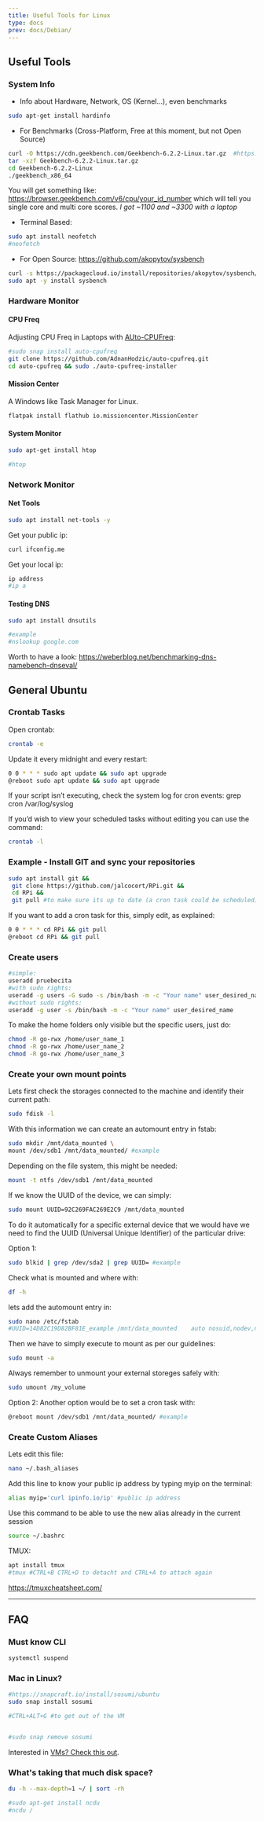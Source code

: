 ```yaml
---
title: Useful Tools for Linux
type: docs
prev: docs/Debian/
---
```



## Useful Tools

### System Info

* Info about Hardware, Network, OS (Kernel...), even benchmarks

```sh
sudo apt-get install hardinfo
```
* For Benchmarks (Cross-Platform, Free at this moment, but not Open Source)

```sh
curl -O https://cdn.geekbench.com/Geekbench-6.2.2-Linux.tar.gz  #https://www.geekbench.com/download/linux/ 
tar -xzf Geekbench-6.2.2-Linux.tar.gz
cd Geekbench-6.2.2-Linux
./geekbench_x86_64
```

You will get something like: <https://browser.geekbench.com/v6/cpu/your_id_number> which will tell you single core and multi core scores. *I got ~1100 and ~3300 with a laptop*

* Terminal Based:

```sh
sudo apt install neofetch
#neofetch
```

* For Open Source: https://github.com/akopytov/sysbench


```sh
curl -s https://packagecloud.io/install/repositories/akopytov/sysbench/script.deb.sh | sudo bash
sudo apt -y install sysbench
```

### Hardware Monitor

#### CPU Freq

Adjusting CPU Freq in Laptops with [AUto-CPUFreq](https://github.com/AdnanHodzic/auto-cpufreq#auto-cpufreq-installer):

```sh
#sudo snap install auto-cpufreq
git clone https://github.com/AdnanHodzic/auto-cpufreq.git
cd auto-cpufreq && sudo ./auto-cpufreq-installer
```

#### Mission Center

A Windows like Task Manager for Linux.

```sh
flatpak install flathub io.missioncenter.MissionCenter
```

#### System Monitor

```sh
sudo apt-get install htop

#htop
```

### Network Monitor

#### Net Tools

```sh
sudo apt install net-tools -y
```

Get your public ip:

```sh
curl ifconfig.me
```

Get your local ip:

```sh
ip address
#ip a
```

#### Testing DNS

```sh
sudo apt install dnsutils

#example
#nslookup google.com
```

Worth to have a look: https://weberblog.net/benchmarking-dns-namebench-dnseval/

## General Ubuntu

### Crontab Tasks

Open crontab:


```sh
crontab -e
```
Update it every midnight and every restart:


```sh
0 0 * * * sudo apt update && sudo apt upgrade
@reboot sudo apt update && sudo apt upgrade
```

If your script isn’t executing, check the system log for cron events: grep cron /var/log/syslog

If you’d wish to view your scheduled tasks without editing you can use the command:


```sh
crontab -l 
```

### Example - Install GIT and sync your repositories

```sh
sudo apt install git &&
 git clone https://github.com/jalcocert/RPi.git &&
 cd RPi &&
 git pull #to make sure its up to date (a cron task could be scheduled)
 ```

If you want to add a cron task for this, simply edit, as explained:


```sh
0 0 * * * cd RPi && git pull
@reboot cd RPi && git pull
```

### Create users

```sh
#simple:
useradd pruebecita
#with sudo rights:
useradd -g users -G sudo -s /bin/bash -m -c "Your name" user_desired_name
#without sudo rights:
useradd -g user -s /bin/bash -m -c "Your name" user_desired_name
```

To make the home folders only visible but the specific users, just do:


```sh
chmod -R go-rwx /home/user_name_1
chmod -R go-rwx /home/user_name_2
chmod -R go-rwx /home/user_name_3
```

### Create your own mount points

Lets first check the storages connected to the machine and identify their current path:


```sh
sudo fdisk -l
```

With this information we can create an automount entry in fstab:


```sh
sudo mkdir /mnt/data_mounted \
mount /dev/sdb1 /mnt/data_mounted/ #example
```

Depending on the file system, this might be needed:


```sh
mount -t ntfs /dev/sdb1 /mnt/data_mounted
```

If we know the UUID of the device, we can simply:


```sh
sudo mount UUID=92C269FAC269E2C9 /mnt/data_mounted
```

To do it automatically for a specific external device that we would have we need to find the UUID (Universal Unique Identifier) of the particular drive:

Option 1:


```sh
sudo blkid | grep /dev/sda2 | grep UUID= #example
```

Check what is mounted and where with:


```sh
df -h
```

lets add the automount entry in:


```sh
sudo nano /etc/fstab
#UUID=14D82C19D82BF81E_example /mnt/data_mounted    auto nosuid,nodev,nofail,x-gvfs-show 0 0
```
Then we have to simply execute to mount as per our guidelines:


```sh
sudo mount -a
```

Always remember to unmount your external storeges safely with:


```sh
sudo umount /my_volume
```

Option 2: Another option would be to set a cron task with:


```sh
@reboot mount /dev/sdb1 /mnt/data_mounted/ #example
```

### Create Custom Aliases

Lets edit this file:


```sh
nano ~/.bash_aliases
```

Add this line to know your public ip address by typing myip on the terminal:


```sh
alias myip='curl ipinfo.io/ip' #public ip address
```

Use this command to be able to use the new alias already in the current session


```sh
source ~/.bashrc
```

<!-- Personally, I have a file saved with all my alias ready right here, which i simply have to download and my favourite alias will be set in any server with this simple command:


```
tbd
``` -->

TMUX:

```sh
apt install tmux
#tmux #CTRL+B CTRL+D to detacht and CTRL+A to attach again
```

https://tmuxcheatsheet.com/

---

## FAQ

### Must know CLI

```sh
systemctl suspend
```

### Mac in Linux?

```sh
#https://snapcraft.io/install/sosumi/ubuntu
sudo snap install sosumi

#CTRL+ALT+G #to get out of the VM


#sudo snap remove sosumi
```

Interested in [VMs? Check this out](https://jalcocert.github.io/Linux/docs/debian/virtualization/#how-to-virtualize).

### What's taking that much disk space?

```sh
du -h --max-depth=1 ~/ | sort -rh

#sudo apt-get install ncdu
#ncdu /
```